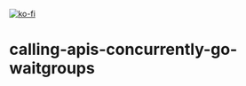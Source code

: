 [![ko-fi](https://ko-fi.com/img/githubbutton_sm.svg)](https://ko-fi.com/O5O63ENS7)

# calling-apis-concurrently-go-waitgroups
